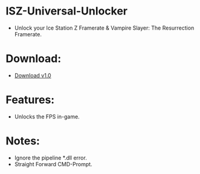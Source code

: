 # ISZ-Universal-Unlocker
- Unlock your Ice Station Z Framerate &amp; Vampire Slayer: The Resurrection Framerate.

# Download:
- [Download v1.0](https://github.com/Cracko298/ISZ-Universal-Unlocker/releases/download/v1.0-release-1/ISZ-Universal-Unlocker.zip)

# Features:
- Unlocks the FPS in-game.


# Notes:
- Ignore the pipeline *.dll error.
- Straight Forward CMD-Prompt.
